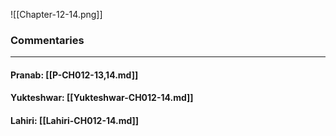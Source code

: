 ![[Chapter-12-14.png]]

### Commentaries

---

#### Pranab: [[P-CH012-13,14.md]]

#### Yukteshwar: [[Yukteshwar-CH012-14.md]]

#### Lahiri: [[Lahiri-CH012-14.md]]
